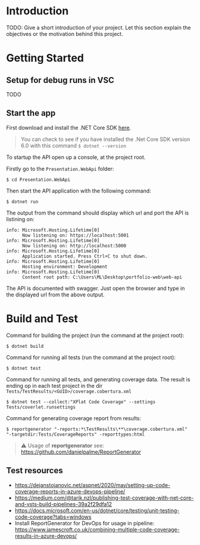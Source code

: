# Introduction 
TODO: Give a short introduction of your project. Let this section explain the objectives or the motivation behind this project. 

# Getting Started
## Setup for debug runs in VSC
TODO

## Start the app
First download and install the .NET Core SDK [here](https://dotnet.microsoft.com/download).

> You can check to see if you have installed the .Net Core SDK version 6.0 with this command ```$ dotnet --version```

To startup the API open up a console, at the project root. 

Firstly go to the ```Presentation.WebApi``` folder:
```
$ cd Presentation.WebApi
```

Then start the API application with the following command:
```
$ dotnet run
```


The output from the command should display which url and port the API is listining on:
```
info: Microsoft.Hosting.Lifetime[0]
      Now listening on: https://localhost:5001
info: Microsoft.Hosting.Lifetime[0]
      Now listening on: http://localhost:5000
info: Microsoft.Hosting.Lifetime[0]
      Application started. Press Ctrl+C to shut down.
info: Microsoft.Hosting.Lifetime[0]
      Hosting environment: Development
info: Microsoft.Hosting.Lifetime[0]
      Content root path: C:\Users\ML\Desktop\portfolio-web\web-api
```

The API is documented with swagger. Just open the browser and type in the displayed url from the above output.

# Build and Test
Command for building the project (run the command at the project root):
```
$ dotnet build
```

Command for running all tests (run the command at the project root):
```
$ dotnet test
```

Command for running all tests, and generating coverage data. The result is ending op in each test project in the dir ```Tests/TestResults/<GUID>/coverage.cobertura.xml```
```
$ dotnet test --collect:"XPlat Code Coverage" --settings Tests/coverlet.runsettings
```

Command for generating coverage report from results:
```
$ reportgenerator "-reports:*\TestResults\**\coverage.cobertura.xml" "-targetdir:Tests/CoverageReports" -reporttypes:html
```
> :warning: Usage of **reportgenerator** see: https://github.com/danielpalme/ReportGenerator

## Test resources
- https://dejanstojanovic.net/aspnet/2020/may/setting-up-code-coverage-reports-in-azure-devops-pipeline/
- https://medium.com/@tarik.nzl/publishing-test-coverage-with-net-core-and-vsts-build-pipelines-39a2f29dfa12
- https://docs.microsoft.com/en-us/dotnet/core/testing/unit-testing-code-coverage?tabs=windows
- Install ReportGenerator for DevOps for usage in pipeline: https://www.jamescroft.co.uk/combining-multiple-code-coverage-results-in-azure-devops/